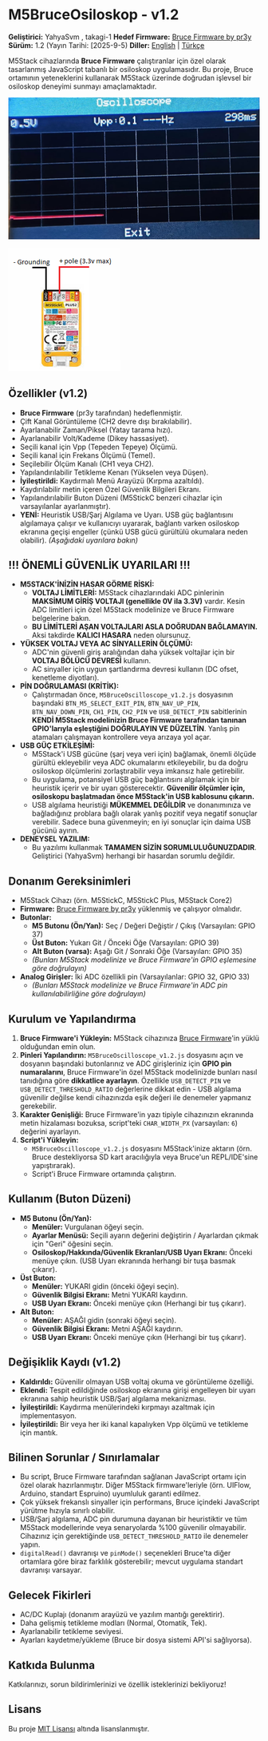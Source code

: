 # M5BruceOsiloskop - v1.2

**Geliştirici:** YahyaSvm , takagi-1
**Hedef Firmware:** [Bruce Firmware by pr3y](https://github.com/pr3y/Bruce)
**Sürüm:** 1.2 (Yayın Tarihi: [2025-9-5)
**Diller:** [English](./README.md) | [Türkçe](./README_tr.md)

M5Stack cihazlarında **Bruce Firmware** çalıştıranlar için özel olarak tasarlanmış JavaScript tabanlı bir osiloskop uygulamasıdır. Bu proje, Bruce ortamının yeteneklerini kullanarak M5Stack üzerinde doğrudan işlevsel bir osiloskop deneyimi sunmayı amaçlamaktadır.


![M5BruceOsiloskop Ekran Görüntüsü](./assets/screenshot_scope.png)

![How to use Screenshot](./assets/M5stack.png)

## Özellikler (v1.2)

*   **Bruce Firmware** (pr3y tarafından) hedeflenmiştir.
*   Çift Kanal Görüntüleme (CH2 devre dışı bırakılabilir).
*   Ayarlanabilir Zaman/Piksel (Yatay tarama hızı).
*   Ayarlanabilir Volt/Kademe (Dikey hassasiyet).
*   Seçili kanal için Vpp (Tepeden Tepeye) Ölçümü.
*   Seçili kanal için Frekans Ölçümü (Temel).
*   Seçilebilir Ölçüm Kanalı (CH1 veya CH2).
*   Yapılandırılabilir Tetikleme Kenarı (Yükselen veya Düşen).
*   **İyileştirildi:** Kaydırmalı Menü Arayüzü (Kırpma azaltıldı).
*   Kaydırılabilir metin içeren Özel Güvenlik Bilgileri Ekranı.
*   Yapılandırılabilir Buton Düzeni (M5StickC benzeri cihazlar için varsayılanlar ayarlanmıştır).
*   **YENİ:** Heuristik USB/Şarj Algılama ve Uyarı. USB güç bağlantısını algılamaya çalışır ve kullanıcıyı uyararak, bağlantı varken osiloskop ekranına geçişi engeller (çünkü USB gücü gürültülü okumalara neden olabilir). *(Aşağıdaki uyarılara bakın)*

## !!! ÖNEMLİ GÜVENLİK UYARILARI !!!

*   **M5STACK'İNİZİN HASAR GÖRME RİSKİ:**
    *   **VOLTAJ LİMİTLERİ:** M5Stack cihazlarındaki ADC pinlerinin **MAKSİMUM GİRİŞ VOLTAJI (genellikle 0V ila 3.3V)** vardır. Kesin ADC limitleri için özel M5Stack modelinize ve Bruce Firmware belgelerine bakın.
    *   **BU LİMİTLERİ AŞAN VOLTAJLARI ASLA DOĞRUDAN BAĞLAMAYIN.** Aksi takdirde **KALICI HASARA** neden olursunuz.
*   **YÜKSEK VOLTAJ VEYA AC SİNYALLERİN ÖLÇÜMÜ:**
    *   ADC'nin güvenli giriş aralığından daha yüksek voltajlar için bir **VOLTAJ BÖLÜCÜ DEVRESİ** kullanın.
    *   AC sinyaller için uygun şartlandırma devresi kullanın (DC ofset, kenetleme diyotları).
*   **PİN DOĞRULAMASI (KRİTİK):**
    *   Çalıştırmadan önce, `M5BruceOscilloscope_v1.2.js` dosyasının başındaki `BTN_M5_SELECT_EXIT_PIN`, `BTN_NAV_UP_PIN`, `BTN_NAV_DOWN_PIN`, `CH1_PIN`, `CH2_PIN` ve `USB_DETECT_PIN` sabitlerinin **KENDİ M5Stack modelinizin Bruce Firmware tarafından tanınan GPIO'larıyla eşleştiğini DOĞRULAYIN VE DÜZELTİN**. Yanlış pin atamaları çalışmayan kontrollere veya arızaya yol açar.
*   **USB GÜÇ ETKİLEŞİMİ:**
    *   M5Stack'i USB gücüne (şarj veya veri için) bağlamak, önemli ölçüde gürültü ekleyebilir veya ADC okumalarını etkileyebilir, bu da doğru osiloskop ölçümlerini zorlaştırabilir veya imkansız hale getirebilir.
    *   Bu uygulama, potansiyel USB güç bağlantısını algılamak için bir heuristik içerir ve bir uyarı gösterecektir. **Güvenilir ölçümler için, osiloskopu başlatmadan önce M5Stack'in USB kablosunu çıkarın.**
    *   USB algılama heuristiği **MÜKEMMEL DEĞİLDİR** ve donanımınıza ve bağladığınız problara bağlı olarak yanlış pozitif veya negatif sonuçlar verebilir. Sadece buna güvenmeyin; en iyi sonuçlar için daima USB gücünü ayırın.
*   **DENEYSEL YAZILIM:**
    *   Bu yazılımı kullanmak **TAMAMEN SİZİN SORUMLULUĞUNUZDADIR**. Geliştirici (YahyaSvm) herhangi bir hasardan sorumlu değildir.

## Donanım Gereksinimleri

*   M5Stack Cihazı (örn. M5StickC, M5StickC Plus, M5Stack Core2)
*   **Firmware:** [Bruce Firmware by pr3y](https://github.com/pr3y/Bruce) yüklenmiş ve çalışıyor olmalıdır.
*   **Butonlar:**
    *   **M5 Butonu (Ön/Yan):** Seç / Değeri Değiştir / Çıkış (Varsayılan: GPIO 37)
    *   **Üst Buton:** Yukarı Git / Önceki Öğe (Varsayılan: GPIO 39)
    *   **Alt Buton (varsa):** Aşağı Git / Sonraki Öğe (Varsayılan: GPIO 35)
    *   *(Bunları M5Stack modelinize ve Bruce Firmware'in GPIO eşlemesine göre doğrulayın)*
*   **Analog Girişler:** İki ADC özellikli pin (Varsayılanlar: GPIO 32, GPIO 33)
    *   *(Bunları M5Stack modelinize ve Bruce Firmware'in ADC pin kullanılabilirliğine göre doğrulayın)*

## Kurulum ve Yapılandırma

1.  **Bruce Firmware'i Yükleyin:** M5Stack cihazınıza [Bruce Firmware](https://github.com/pr3y/Bruce)'in yüklü olduğundan emin olun.
2.  **Pinleri Yapılandırın:** `M5BruceOscilloscope_v1.2.js` dosyasını açın ve dosyanın başındaki butonlarınız ve ADC girişleriniz için **GPIO pin numaralarını**, Bruce Firmware'in özel M5Stack modelinizde bunları nasıl tanıdığına göre **dikkatlice ayarlayın**. Özellikle `USB_DETECT_PIN` ve `USB_DETECT_THRESHOLD_RATIO` değerlerine dikkat edin - USB algılama güvenilir değilse kendi cihazınızda eşik değeri ile denemeler yapmanız gerekebilir.
3.  **Karakter Genişliği:** Bruce Firmware'in yazı tipiyle cihazınızın ekranında metin hizalaması bozuksa, script'teki `CHAR_WIDTH_PX` (varsayılan: `6`) değerini ayarlayın.
4.  **Script'i Yükleyin:**
    *   `M5BruceOscilloscope_v1.2.js` dosyasını M5Stack'inize aktarın (örn. Bruce destekliyorsa SD kart aracılığıyla veya Bruce'un REPL/IDE'sine yapıştırarak).
    *   Script'i Bruce Firmware ortamında çalıştırın.

## Kullanım (Buton Düzeni)

*   **M5 Butonu (Ön/Yan):**
    *   **Menüler:** Vurgulanan öğeyi seçin.
    *   **Ayarlar Menüsü:** Seçili ayarın değerini değiştirin / Ayarlardan çıkmak için "Geri" öğesini seçin.
    *   **Osiloskop/Hakkında/Güvenlik Ekranları/USB Uyarı Ekranı:** Önceki menüye çıkın. (USB Uyarı ekranında herhangi bir tuşa basmak çıkarır).
*   **Üst Buton:**
    *   **Menüler:** YUKARI gidin (önceki öğeyi seçin).
    *   **Güvenlik Bilgisi Ekranı:** Metni YUKARI kaydırın.
    *   **USB Uyarı Ekranı:** Önceki menüye çıkın (Herhangi bir tuş çıkarır).
*   **Alt Buton:**
    *   **Menüler:** AŞAĞI gidin (sonraki öğeyi seçin).
    *   **Güvenlik Bilgisi Ekranı:** Metni AŞAĞI kaydırın.
    *   **USB Uyarı Ekranı:** Önceki menüye çıkın (Herhangi bir tuş çıkarır).

## Değişiklik Kaydı (v1.2)

*   **Kaldırıldı:** Güvenilir olmayan USB voltaj okuma ve görüntüleme özelliği.
*   **Eklendi:** Tespit edildiğinde osiloskop ekranına girişi engelleyen bir uyarı ekranına sahip heuristik USB/Şarj algılama mekanizması.
*   **İyileştirildi:** Kaydırma menülerindeki kırpmayı azaltmak için implementasyon.
*   **İyileştirildi:** Bir veya her iki kanal kapalıyken Vpp ölçümü ve tetikleme için mantık.

## Bilinen Sorunlar / Sınırlamalar

*   Bu script, Bruce Firmware tarafından sağlanan JavaScript ortamı için özel olarak hazırlanmıştır. Diğer M5Stack firmware'leriyle (örn. UIFlow, Arduino, standart Espruino) uyumluluk garanti edilmez.
*   Çok yüksek frekanslı sinyaller için performans, Bruce içindeki JavaScript yürütme hızıyla sınırlı olabilir.
*   USB/Şarj algılama, ADC pin durumuna dayanan bir heuristiktir ve tüm M5Stack modellerinde veya senaryolarda %100 güvenilir olmayabilir. Cihazınız için gerektiğinde `USB_DETECT_THRESHOLD_RATIO` ile denemeler yapın.
*   `digitalRead()` davranışı ve `pinMode()` seçenekleri Bruce'ta diğer ortamlara göre biraz farklılık gösterebilir; mevcut uygulama standart davranışı varsayar.

## Gelecek Fikirleri

*   AC/DC Kuplajı (donanım arayüzü ve yazılım mantığı gerektirir).
*   Daha gelişmiş tetikleme modları (Normal, Otomatik, Tek).
*   Ayarlanabilir tetikleme seviyesi.
*   Ayarları kaydetme/yükleme (Bruce bir dosya sistemi API'si sağlıyorsa).

## Katkıda Bulunma

Katkılarınızı, sorun bildirimlerinizi ve özellik isteklerinizi bekliyoruz!

## Lisans

Bu proje [MIT Lisansı](./LICENSE) altında lisanslanmıştır.
